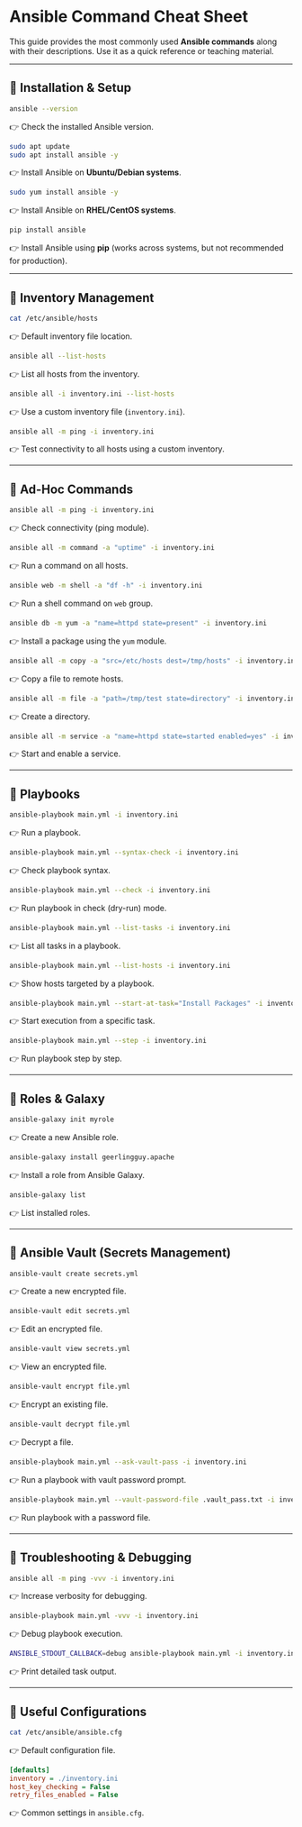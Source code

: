 # Ansible Command Cheat Sheet

This guide provides the most commonly used **Ansible commands** along with their descriptions. Use it as a quick reference or teaching material.

---

## 🔹 Installation & Setup

```bash
ansible --version
```

👉 Check the installed Ansible version.

```bash
sudo apt update
sudo apt install ansible -y
```

👉 Install Ansible on **Ubuntu/Debian systems**.

```bash
sudo yum install ansible -y
```

👉 Install Ansible on **RHEL/CentOS systems**.

```bash
pip install ansible
```

👉 Install Ansible using **pip** (works across systems, but not recommended for production).

---

## 🔹 Inventory Management

```bash
cat /etc/ansible/hosts
```

👉 Default inventory file location.

```bash
ansible all --list-hosts
```

👉 List all hosts from the inventory.

```bash
ansible all -i inventory.ini --list-hosts
```

👉 Use a custom inventory file (`inventory.ini`).

```bash
ansible all -m ping -i inventory.ini
```

👉 Test connectivity to all hosts using a custom inventory.

---

## 🔹 Ad-Hoc Commands

```bash
ansible all -m ping -i inventory.ini
```

👉 Check connectivity (ping module).

```bash
ansible all -m command -a "uptime" -i inventory.ini
```

👉 Run a command on all hosts.

```bash
ansible web -m shell -a "df -h" -i inventory.ini
```

👉 Run a shell command on `web` group.

```bash
ansible db -m yum -a "name=httpd state=present" -i inventory.ini
```

👉 Install a package using the `yum` module.

```bash
ansible all -m copy -a "src=/etc/hosts dest=/tmp/hosts" -i inventory.ini
```

👉 Copy a file to remote hosts.

```bash
ansible all -m file -a "path=/tmp/test state=directory" -i inventory.ini
```

👉 Create a directory.

```bash
ansible all -m service -a "name=httpd state=started enabled=yes" -i inventory.ini
```

👉 Start and enable a service.

---

## 🔹 Playbooks

```bash
ansible-playbook main.yml -i inventory.ini
```

👉 Run a playbook.

```bash
ansible-playbook main.yml --syntax-check -i inventory.ini
```

👉 Check playbook syntax.

```bash
ansible-playbook main.yml --check -i inventory.ini
```

👉 Run playbook in check (dry-run) mode.

```bash
ansible-playbook main.yml --list-tasks -i inventory.ini
```

👉 List all tasks in a playbook.

```bash
ansible-playbook main.yml --list-hosts -i inventory.ini
```

👉 Show hosts targeted by a playbook.

```bash
ansible-playbook main.yml --start-at-task="Install Packages" -i inventory.ini
```

👉 Start execution from a specific task.

```bash
ansible-playbook main.yml --step -i inventory.ini
```

👉 Run playbook step by step.

---

## 🔹 Roles & Galaxy

```bash
ansible-galaxy init myrole
```

👉 Create a new Ansible role.

```bash
ansible-galaxy install geerlingguy.apache
```

👉 Install a role from Ansible Galaxy.

```bash
ansible-galaxy list
```

👉 List installed roles.

---

## 🔹 Ansible Vault (Secrets Management)

```bash
ansible-vault create secrets.yml
```

👉 Create a new encrypted file.

```bash
ansible-vault edit secrets.yml
```

👉 Edit an encrypted file.

```bash
ansible-vault view secrets.yml
```

👉 View an encrypted file.

```bash
ansible-vault encrypt file.yml
```

👉 Encrypt an existing file.

```bash
ansible-vault decrypt file.yml
```

👉 Decrypt a file.

```bash
ansible-playbook main.yml --ask-vault-pass -i inventory.ini
```

👉 Run a playbook with vault password prompt.

```bash
ansible-playbook main.yml --vault-password-file .vault_pass.txt -i inventory.ini
```

👉 Run playbook with a password file.

---

## 🔹 Troubleshooting & Debugging

```bash
ansible all -m ping -vvv -i inventory.ini
```

👉 Increase verbosity for debugging.

```bash
ansible-playbook main.yml -vvv -i inventory.ini
```

👉 Debug playbook execution.

```bash
ANSIBLE_STDOUT_CALLBACK=debug ansible-playbook main.yml -i inventory.ini
```

👉 Print detailed task output.

---

## 🔹 Useful Configurations

```bash
cat /etc/ansible/ansible.cfg
```

👉 Default configuration file.

```ini
[defaults]
inventory = ./inventory.ini
host_key_checking = False
retry_files_enabled = False
```

👉 Common settings in `ansible.cfg`.
